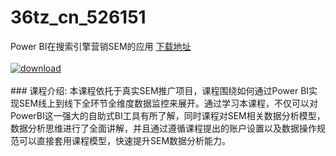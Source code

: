 # 36tz_cn_526151
Power BI在搜索引擎营销SEM的应用
[下载地址](http://www.36tz.cn/article/526151 "下载地址")
<br/></br>[![download](http://36tz.cn/muke_img/2019_08_2-6-300x226.png "下载地址")](http://www.36tz.cn/article/526151 "下载地址")
<br/></br>### 课程介绍:
本课程依托于真实SEM推广项目，课程围绕如何通过Power BI实现SEM线上到线下全环节全维度数据监控来展开。通过学习本课程，不仅可以对PowerBI这一强大的自助式BI工具有所了解，同时课程对SEM相关数据分析模型，数据分析思维进行了全面讲解，并且通过遵循课程提出的账户设置以及数据操作规范可以直接套用课程模型，快速提升SEM数据分析能力。


